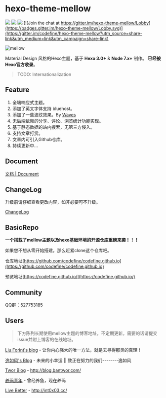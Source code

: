 hexo-theme-mellow
=================
[![](https://img.shields.io/badge/release-v1.2.4-blue.svg?style=flat-square)](https://github.com/codefine/hexo-theme-mellow/releases)
[![](https://img.shields.io/badge/document-CN-green.svg?style=flat-square)](https://github.com/codefine/hexo-theme-mellow/wiki)
[![](https://img.shields.io/badge/preview-Michael.Lu's%20blog-ff69b4.svg?style=flat-square)](https://blog.lujingtao.com)
[![Join the chat at https://gitter.im/hexo-theme-mellow/Lobby](https://badges.gitter.im/hexo-theme-mellow/Lobby.svg)](https://gitter.im/codefine/hexo-theme-mellow?utm_source=share-link&utm_medium=link&utm_campaign=share-link)

![mellow](http://blog.lujingtao.com/uploads/show.jpg)

Material Design 风格的Hexo主题，基于 **Hexo 3.0+** & **Node 7.x+** 制作。 **已经被Hexo官方收录**。

> TODO: Internationalization

## Feature

1. 全端响应式主题。
2. 添加了英文字体支持 bluehost。
3. 添加了一些波纹效果。By [Waves](https://github.com/fians/Waves)
4. 无后端依赖的分享、评论、浏览统计功能实现。
5. 基于静态数据的站内搜索，无第三方侵入。
6. 支持文章打赏。
7. 文章内可引入Github仓库。
8. 持续更新中... 

## Document

[文档 | Document](https://github.com/codefine/hexo-theme-mellow/wiki)

## ChangeLog

升级前请仔细查看更改内容，如非必要可不升级。

[ChangeLog](https://github.com/codefine/hexo-theme-mellow/releases)

## BasicRepo

**一个搭载了mellow主题以及hexo基础环境的开源仓库重磅来袭！！！**

如果您不想从零开始搭建，那么赶紧clone这个仓库吧。

仓库地址[https://github.com/codefine/codefine.github.io](https://github.com/codefine/codefine.github.io)

预览地址[https://codefine.github.io/](https://codefine.github.io/)

## Community

QQ群：527753185

## Users

> 下方陈列长期使用mellow主题的博客地址，不定期更新。需要的话请提交issue并附上博客的在线地址。

[Liu Forint's blog](https://blog.liufulin.online/) - 让你内心强大的唯一方法，就是去寻得那灵的真理！

[逸如风's Blog](http://www.sivan0222.cn/) - 未来的小幸运 || 致正在努力的我们--------逸如风

[Twor Blog](http://blog.bantwor.com/) - http://blog.bantwor.com/

[养码青年](https://runzhenghengbin.github.io/) - 曾经养鱼，现在养码

[Live Better](http://int0x03.cc/) - http://int0x03.cc/
